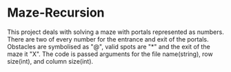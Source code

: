# Maze-Recursion
This project deals with solving a maze with portals represented as numbers. There are two of every number for the entrance and exit of the portals. Obstacles are symbolised as "@", valid spots are 
"*" and the exit of the maze it "X". The code is passed arguments for the file name(string), row size(int), and column size(int).
